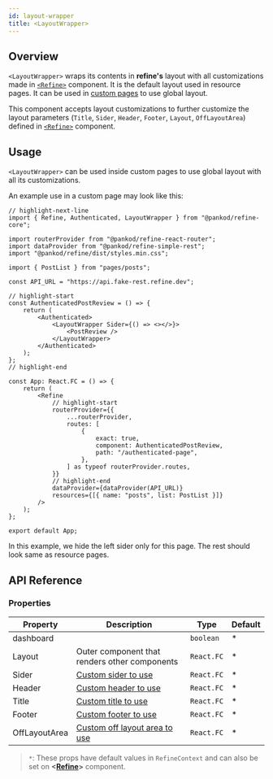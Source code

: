 ```yaml
---
id: layout-wrapper
title: <LayoutWrapper>
---
```


## Overview

`<LayoutWrapper>` wraps its contents in **refine's** layout with all customizations made in [`<Refine>`][refine] component. It is the default layout used in resource pages. It can be used in [custom pages][custom pages] to use global layout.

This component accepts layout customizations to further customize the layout parameters (`Title`, `Sider`, `Header`, `Footer`, `Layout`, `OffLayoutArea`) defined in [`<Refine>`][refine] component.

## Usage

`<LayoutWrapper>` can be used inside custom pages to use global layout with all its customizations.

An example use in a custom page may look like this:

```tsx title="App.tsx"
// highlight-next-line
import { Refine, Authenticated, LayoutWrapper } from "@pankod/refine-core";

import routerProvider from "@pankod/refine-react-router";
import dataProvider from "@pankod/refine-simple-rest";
import "@pankod/refine/dist/styles.min.css";

import { PostList } from "pages/posts";

const API_URL = "https://api.fake-rest.refine.dev";

// highlight-start
const AuthenticatedPostReview = () => {
    return (
        <Authenticated>
            <LayoutWrapper Sider={() => <></>}>
                <PostReview />
            </LayoutWrapper>
        </Authenticated>
    );
};
// highlight-end

const App: React.FC = () => {
    return (
        <Refine
            // highlight-start
            routerProvider={{
                ...routerProvider,
                routes: [
                    {
                        exact: true,
                        component: AuthenticatedPostReview,
                        path: "/authenticated-page",
                    },
                ] as typeof routerProvider.routes,
            }}
            // highlight-end
            dataProvider={dataProvider(API_URL)}
            resources={[{ name: "posts", list: PostList }]}
        />
    );
};

export default App;
```

In this example, we hide the left sider only for this page. The rest should look same as resource pages.

## API Reference

### Properties

| Property      | Description                                           | Type       | Default |
| ------------- | ----------------------------------------------------- | ---------- | ------- |
| dashboard     |                                                       | `boolean`  | \*      |
| Layout        | Outer component that renders other components         | `React.FC` | \*      |
| Sider         | [Custom sider to use][refine#sider]                   | `React.FC` | \*      |
| Header        | [Custom header to use][refine#header]                 | `React.FC` | \*      |
| Title         | [Custom title to use][refine#title]                   | `React.FC` | \*      |
| Footer        | [Custom footer to use][refine#footer]                 | `React.FC` | \*      |
| OffLayoutArea | [Custom off layout area to use][refine#offlayoutarea] | `React.FC` | \*      |

> `*`: These props have default values in `RefineContext` and can also be set on **<[Refine][refine]>** component.

[refine]: /core/components/refine-config.md
[custom pages]: guides-and-concepts/custom-pages.md
[refine#sider]: /core/components/refine-config.md#sider
[refine#header]: /core/components/refine-config.md#header
[refine#title]: /core/components/refine-config.md#title
[refine#footer]: /core/components/refine-config.md#footer
[refine#offlayoutarea]: /core/components/refine-config.md#offlayoutarea
